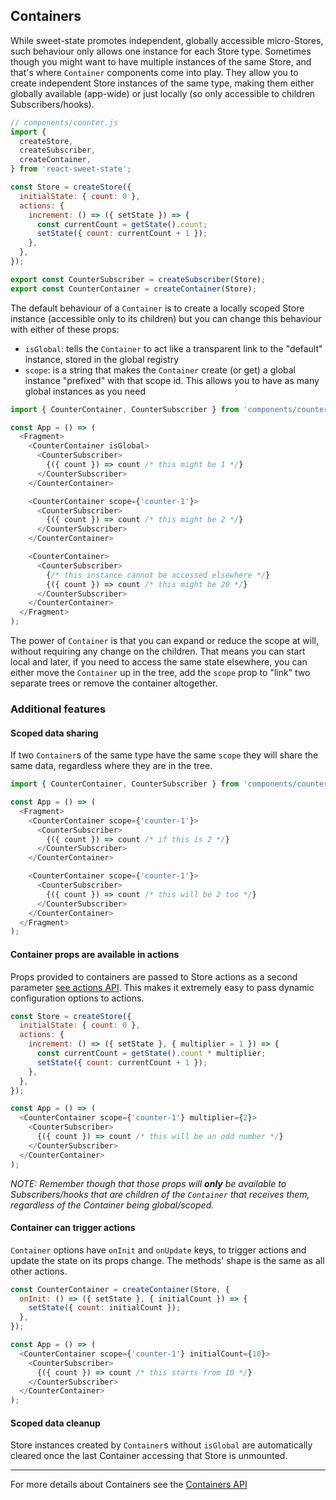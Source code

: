 ## Containers

While sweet-state promotes independent, globally accessible micro-Stores, such behaviour only allows one instance for each Store type. Sometimes though you might want to have multiple instances of the same Store, and that's where `Container` components come into play. They allow you to create independent Store instances of the same type, making them either globally available (app-wide) or just locally (so only accessible to children Subscribers/hooks).

```js
// components/counter.js
import {
  createStore,
  createSubscriber,
  createContainer,
} from 'react-sweet-state';

const Store = createStore({
  initialState: { count: 0 },
  actions: {
    increment: () => ({ setState }) => {
      const currentCount = getState().count;
      setState({ count: currentCount + 1 });
    },
  },
});

export const CounterSubscriber = createSubscriber(Store);
export const CounterContainer = createContainer(Store);
```

The default behaviour of a `Container` is to create a locally scoped Store instance (accessible only to its children) but you can change this behaviour with either of these props:

- `isGlobal`: tells the `Container` to act like a transparent link to the "default" instance, stored in the global registry
- `scope`: is a string that makes the `Container` create (or get) a global instance "prefixed" with that scope id. This allows you to have as many global instances as you need

```js
import { CounterContainer, CounterSubscriber } from 'components/counter';

const App = () => (
  <Fragment>
    <CounterContainer isGlobal>
      <CounterSubscriber>
        {({ count }) => count /* this might be 1 */}
      </CounterSubscriber>
    </CounterContainer>

    <CounterContainer scope={'counter-1'}>
      <CounterSubscriber>
        {({ count }) => count /* this might be 2 */}
      </CounterSubscriber>
    </CounterContainer>

    <CounterContainer>
      <CounterSubscriber>
        {/* this instance cannot be accessed elsewhere */}
        {({ count }) => count /* this might be 20 */}
      </CounterSubscriber>
    </CounterContainer>
  </Fragment>
);
```

The power of `Container` is that you can expand or reduce the scope at will, without requiring any change on the children. That means you can start local and later, if you need to access the same state elsewhere, you can either move the `Container` up in the tree, add the `scope` prop to "link" two separate trees or remove the container altogether.

### Additional features

#### Scoped data sharing

If two `Container`s of the same type have the same `scope` they will share the same data, regardless where they are in the tree.

```js
import { CounterContainer, CounterSubscriber } from 'components/counter';

const App = () => (
  <Fragment>
    <CounterContainer scope={'counter-1'}>
      <CounterSubscriber>
        {({ count }) => count /* if this is 2 */}
      </CounterSubscriber>
    </CounterContainer>

    <CounterContainer scope={'counter-1'}>
      <CounterSubscriber>
        {({ count }) => count /* this will be 2 too */}
      </CounterSubscriber>
    </CounterContainer>
  </Fragment>
);
```

#### Container props are available in actions

Props provided to containers are passed to Store actions as a second parameter [see actions API](../api/actions.md). This makes it extremely easy to pass dynamic configuration options to actions.

```js
const Store = createStore({
  initialState: { count: 0 },
  actions: {
    increment: () => ({ setState }, { multiplier = 1 }) => {
      const currentCount = getState().count * multiplier;
      setState({ count: currentCount + 1 });
    },
  },
});

const App = () => (
  <CounterContainer scope={'counter-1'} multiplier={2}>
    <CounterSubscriber>
      {({ count }) => count /* this will be an odd number */}
    </CounterSubscriber>
  </CounterContainer>
);
```

_NOTE: Remember though that those props will **only** be available to Subscribers/hooks that are children of the `Container` that receives them, regardless of the Container being global/scoped._

#### Container can trigger actions

`Container` options have `onInit` and `onUpdate` keys, to trigger actions and update the state on its props change. The methods' shape is the same as all other actions.

```js
const CounterContainer = createContainer(Store, {
  onInit: () => ({ setState }, { initialCount }) => {
    setState({ count: initialCount });
  },
});

const App = () => (
  <CounterContainer scope={'counter-1'} initialCount={10}>
    <CounterSubscriber>
      {({ count }) => count /* this starts from 10 */}
    </CounterSubscriber>
  </CounterContainer>
);
```

#### Scoped data cleanup

Store instances created by `Container`s without `isGlobal` are automatically cleared once the last Container accessing that Store is unmounted.

---

For more details about Containers see the [Containers API](../api/container.md)
